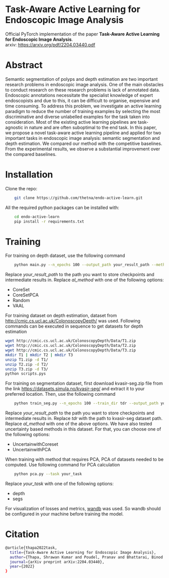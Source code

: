 # Task-Aware Active Learning for Endoscopic Image Analysis

Official PyTorch implementation of the paper **Task-Aware Active Learning for Endoscopic Image Analysis**.\
arxiv: https://arxiv.org/pdf/2204.03440.pdf

# Abstract
Semantic segmentation of polyps and depth estimation are two important research problems in endoscopic image analysis. One of the main obstacles to conduct research on these research problems is lack of annotated data. Endoscopic annotations necessitate the specialist knowledge of expert endoscopists and due to this, it can be difficult to organise, expensive and time consuming. To address this problem, we investigate an active learning paradigm to reduce the number of training examples by selecting the most discriminative and diverse unlabelled examples for the task taken into consideration. Most of the existing active learning pipelines are task-agnostic in nature and are often suboptimal to the end task. In this paper, we propose a novel task-aware active learning pipeline and applied for two important tasks in endoscopic image analysis: semantic segmentation and depth estimation. We compared our method with the competitive baselines. From the experimental results, we observe a substantial improvement over the compared baselines.

# Installation

Clone the repo:
```bash
    git clone https://github.com/thetna/endo-active-learn.git
```
All the required python packages can be installed with:
```bash
    cd endo-active-learn
    pip install -r requirements.txt
```

# Training

For training on depth dataset, use the following command
```bash
    python main.py --n_epochs 100 --output_path your_result_path --method al_method --num_gen_steps 2
```

Replace *your_result_path* to the path you want to store checkpoints and intermediate results in.
Replace *al_method* with one of the following options:
- CoreSet
- CoreSetPCA
- Random
- VAAL

For training dataset on depth estimation, dataset from http://cmic.cs.ucl.ac.uk/ColonoscopyDepth/ was used. Following commands can be executed in sequence to get datasets for depth estimation
```bash
wget http://cmic.cs.ucl.ac.uk/ColonoscopyDepth/Data/T1.zip
wget http://cmic.cs.ucl.ac.uk/ColonoscopyDepth/Data/T2.zip
wget http://cmic.cs.ucl.ac.uk/ColonoscopyDepth/Data/T3.zip
mkdir T1 | mkdir T2 | mkdir T3
unzip T1.zip -d T1/ 
unzip T2.zip -d T2/ 
unzip T3.zip -d T3/
python scripts.pys
```
For training on segmentation dataset, first download kvasir-seg.zip file from the link https://datasets.simula.no/kvasir-seg/ and extract it to your preferred location. Then, use the following command
```bash
    python train_seg.py --n_epochs 100 --train_dir tdr --output_path your_result_path --method al_method 
```
Replace *your_result_path* to the path you want to store checkpoints and intermediate results in. Replace *tdr* with the path to kvasir-seg dataset path. 
Replace *al_method* with one of the above options. We have also tested uncertainty based methods in this dataset. For that, you can choose one of the following options:

- UncertainwithCoreset
- UncertainwithPCA

When training with method that requires PCA, PCA of datasets needed to be computed. Use following command for PCA calculation
```bash
    python pca.py --task your_task
```
Replace *your_task* with one of the following options:

- depth
- segs

For visualization of losses and metrics, [wandb](https://wandb.ai/) was used. So wandb should be configured in your machine before training the model.
# Citation
```bash
@article{thapa2022task,
  title={Task-Aware Active Learning for Endoscopic Image Analysis},
  author={Thapa, Shrawan Kumar and Poudel, Pranav and Bhattarai, Binod and Stoyanov, Danail},
  journal={arXiv preprint arXiv:2204.03440},
  year={2022}
}
```

